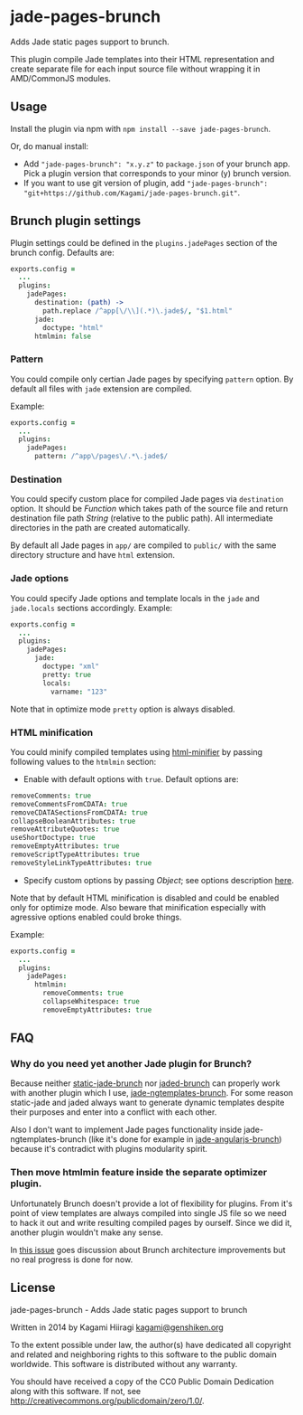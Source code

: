 # jade-pages-brunch

Adds Jade static pages support to brunch.

This plugin compile Jade templates into their HTML representation and create separate file for each input source file without wrapping it in AMD/CommonJS modules.

## Usage

Install the plugin via npm with `npm install --save jade-pages-brunch`.

Or, do manual install:

* Add `"jade-pages-brunch": "x.y.z"` to `package.json` of your brunch app.
  Pick a plugin version that corresponds to your minor (y) brunch version.
* If you want to use git version of plugin, add
`"jade-pages-brunch": "git+https://github.com/Kagami/jade-pages-brunch.git"`.

## Brunch plugin settings

Plugin settings could be defined in the `plugins.jadePages` section of the brunch config. Defaults are:
```coffeescript
exports.config =
  ...
  plugins:
    jadePages:
      destination: (path) ->
        path.replace /^app[\/\\](.*)\.jade$/, "$1.html"
      jade:
        doctype: "html"
      htmlmin: false
```

### Pattern

You could compile only certian Jade pages by specifying `pattern` option. By default all files with `jade` extension are compiled.

Example:
```coffeescript
exports.config =
  ...
  plugins:
    jadePages:
      pattern: /^app\/pages\/.*\.jade$/
```

### Destination

You could specify custom place for compiled Jade pages via `destination` option. It should be *Function* which takes path of the source file and return destination file path *String* (relative to the public path). All intermediate directories in the path are created automatically.

By default all Jade pages in `app/` are compiled to `public/` with the same directory structure and have `html` extension.

### Jade options

You could specify Jade options and template locals in the `jade` and `jade.locals` sections accordingly. Example:
```coffeescript
exports.config =
  ...
  plugins:
    jadePages:
      jade:
        doctype: "xml"
        pretty: true
        locals:
          varname: "123"
```

Note that in optimize mode `pretty` option is always disabled.

### HTML minification

You could minify compiled templates using [html-minifier](https://github.com/kangax/html-minifier) by passing following values to the `htmlmin` section:

* Enable with default options with `true`. Default options are:
```coffeescript
removeComments: true
removeCommentsFromCDATA: true
removeCDATASectionsFromCDATA: true
collapseBooleanAttributes: true
removeAttributeQuotes: true
useShortDoctype: true
removeEmptyAttributes: true
removeScriptTypeAttributes: true
removeStyleLinkTypeAttributes: true
```

* Specify custom options by passing *Object*; see options description [here](http://perfectionkills.com/experimenting-with-html-minifier/#options).

Note that by default HTML minification is disabled and could be enabled only for optimize mode. Also beware that minification especially with agressive options enabled could broke things.

Example:
```coffeescript
exports.config =
  ...
  plugins:
    jadePages:
      htmlmin:
        removeComments: true
        collapseWhitespace: true
        removeEmptyAttributes: true
```

## FAQ

### Why do you need yet another Jade plugin for Brunch?

Because neither [static-jade-brunch](https://github.com/ilkosta/static-jade-brunch) nor [jaded-brunch](https://github.com/monokrome/jaded-brunch) can properly work with another plugin which I use, [jade-ngtemplates-brunch](https://github.com/Kagami/jade-ngtemplates-brunch). For some reason static-jade and jaded always want to generate dynamic templates despite their purposes and enter into a conflict with each other.

Also I don't want to implement Jade pages functionality inside jade-ngtemplates-brunch (like it's done for example in [jade-angularjs-brunch](https://github.com/GulinSS/jade-angularjs-brunch)) because it's contradict with plugins modularity spirit.

### Then move htmlmin feature inside the separate optimizer plugin.

Unfortunately Brunch doesn't provide a lot of flexibility for plugins. From it's point of view templates are always compiled into single JS file so we need to hack it out and write resulting compiled pages by ourself. Since we did it, another plugin wouldn't make any sense.

In [this issue](https://github.com/brunch/brunch/issues/616) goes discussion about Brunch architecture improvements but no real progress is done for now.

## License

jade-pages-brunch - Adds Jade static pages support to brunch

Written in 2014 by Kagami Hiiragi <kagami@genshiken.org>

To the extent possible under law, the author(s) have dedicated all copyright and related and neighboring rights to this software to the public domain worldwide. This software is distributed without any warranty.

You should have received a copy of the CC0 Public Domain Dedication along with this software. If not, see <http://creativecommons.org/publicdomain/zero/1.0/>.
